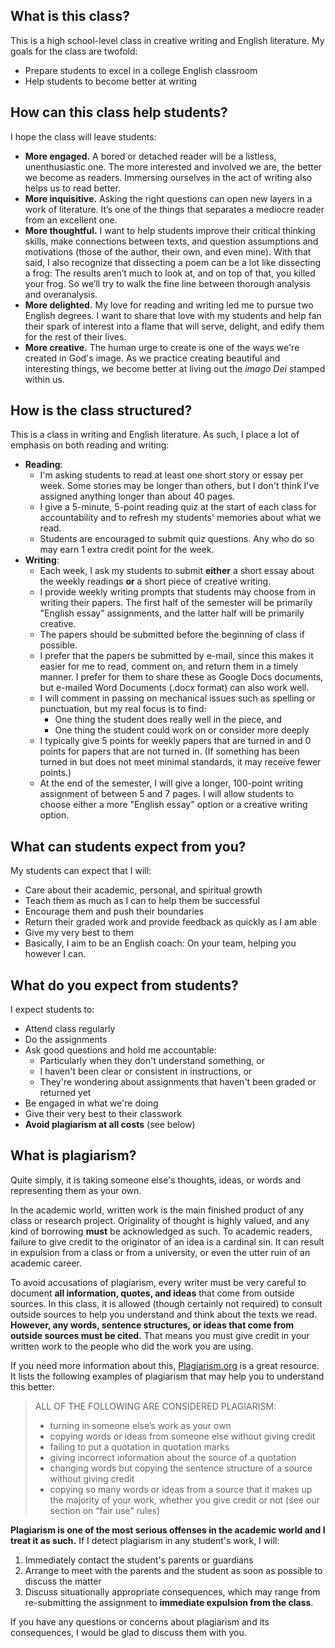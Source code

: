 ## What is this class?
This is a high school-level class in creative writing and English literature. My goals for the class are twofold:
- Prepare students to excel in a college English classroom
- Help students to become better at writing

## How can this class help students?
I hope the class will leave students:
- **More engaged.** A bored or detached reader will be a listless, unenthusiastic one. The more interested and involved we are, the better we become as readers. Immersing ourselves in the act of writing also helps us to read better.
- **More inquisitive.** Asking the right questions can open new layers in a work of literature. It’s one of the things that separates a mediocre reader from an excellent one.
- **More thoughtful.** I want to help students improve their critical thinking skills, make connections between texts, and question assumptions and motivations (those of the author, their own, and even mine). With that said, I also recognize that dissecting a poem can be a lot like dissecting a frog: The results aren’t much to look at, and on top of that, you killed your frog. So we’ll try to walk the fine line between thorough analysis and overanalysis.
- **More delighted.** My love for reading and writing led me to pursue two English degrees. I want to share that love with my students and help fan their spark of interest into a flame that will serve, delight, and edify them for the rest of their lives.
- **More creative.** The human urge to create is one of the ways we're created in God's image. As we practice creating beautiful and interesting things, we become better at living out the *imago Dei* stamped within us.

## How is the class structured?
This is a class in writing and English literature. As such, I place a lot of emphasis on both reading and writing:
- **Reading**: 
  - I'm asking students to read at least one short story or essay per week. Some stories may be longer than others, but I don't think I've assigned anything longer than about 40 pages. 
  - I give a 5-minute, 5-point reading quiz at the start of each class for accountability and to refresh my students' memories about what we read.
  - Students are encouraged to submit quiz questions. Any who do so may earn 1 extra credit point for the week.
- **Writing**:
  - Each week, I ask my students to submit **either** a short essay about the weekly readings **or** a short piece of creative writing.
  - I provide weekly writing prompts that students may choose from in writing their papers. The first half of the semester will be primarily "English essay" assignments, and the latter half will be primarily creative.
  - The papers should be submitted before the beginning of class if possible.
  - I prefer that the papers be submitted by e-mail, since this makes it easier for me to read, comment on, and return them in a timely manner. I prefer for them to share these as Google Docs documents, but e-mailed Word Documents (.docx format) can also work well.
  - I will comment in passing on mechanical issues such as spelling or punctuation, but my real focus is to find:
    - One thing the student does really well in the piece, and
    - One thing the student could work on or consider more deeply
  - I typically give 5 points for weekly papers that are turned in and 0 points for papers that are not turned in. (If something has been turned in but does not meet minimal standards, it may receive fewer points.)
  - At the end of the semester, I will give a longer, 100-point writing assignment of between 5 and 7 pages. I will allow students to choose either a more "English essay" option or a creative writing option.

## What can students expect from you?
My students can expect that I will:
- Care about their academic, personal, and spiritual growth
- Teach them as much as I can to help them be successful
- Encourage them and push their boundaries
- Return their graded work and provide feedback as quickly as I am able
- Give my very best to them
- Basically, I aim to be an English coach: On your team, helping you however I can.

## What do you expect from students?
I expect students to:
- Attend class regularly
- Do the assignments
- Ask good questions and hold me accountable:
  - Particularly when they don't understand something, or
  - I haven't been clear or consistent in instructions, or
  - They're wondering about assignments that haven't been graded or returned yet
- Be engaged in what we're doing
- Give their very best to their classwork
- **Avoid plagiarism at all costs** (see below)

## What is plagiarism?
Quite simply, it is taking someone else's thoughts, ideas, or words and representing them as your own. 

In the academic world, written work is the main finished product of any class or research project. Originality of thought is highly valued, and any kind of borrowing **must** be acknowledged as such. To academic readers, failure to give credit to the originator of an idea is a cardinal sin. It can result in expulsion from a class or from a university, or even the utter ruin of an academic career.

To avoid accusations of plagiarism, every writer must be very careful to document **all information, quotes, and ideas** that come from outside sources. In this class, it is allowed (though certainly not required) to consult outside sources to help you understand and think about the texts we read. **However, any words, sentence structures, or ideas that come from outside sources must be cited.** That means you must give credit in your written work to the people who did the work you are using.

If you need more information about this, [Plagiarism.org](https://www.plagiarism.org/) is a great resource. It lists the following examples of plagiarism that may help you to understand this better:
>ALL OF THE FOLLOWING ARE CONSIDERED PLAGIARISM:
><ul><li>turning in someone else’s work as your own
><li>copying words or ideas from someone else without giving credit
><li>failing to put a quotation in quotation marks
><li>giving incorrect information about the source of a quotation
><li>changing words but copying the sentence structure of a source without giving credit
><li>copying so many words or ideas from a source that it makes up the majority of your work, whether you give credit or not (see our section on “fair use” rules)</ul>

**Plagiarism is one of the most serious offenses in the academic world and I treat it as such.** If I detect plagiarism in any student's work, I will:
1. Immediately contact the student's parents or guardians
2. Arrange to meet with the parents and the student as soon as possible to discuss the matter
3. Discuss situationally appropriate consequences, which may range from re-submitting the assignment to **immediate expulsion from the class**.

If you have any questions or concerns about plagiarism and its consequences, I would be glad to discuss them with you.
